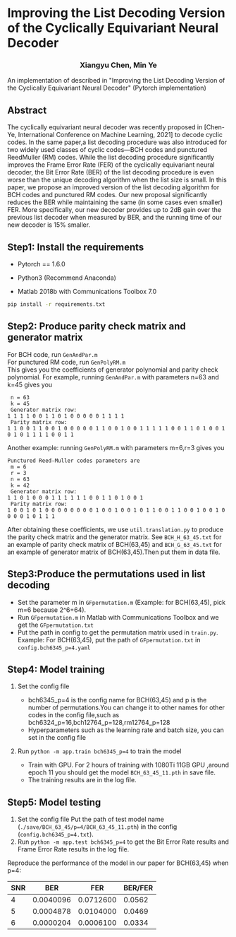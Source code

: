 # Improving the List Decoding Version of the Cyclically Equivariant Neural Decoder

### <center>Xiangyu Chen, Min Ye </center>
An implementation of described in "Improving the List Decoding Version of the Cyclically Equivariant Neural Decoder" (Pytorch implementation) 

## Abstract

The cyclically equivariant neural decoder was recently proposed in [Chen-Ye, International Conference on Machine Learning, 2021] to decode cyclic codes. In the same paper,a list decoding procedure was also introduced for two widely used classes of cyclic codes—BCH codes and punctured ReedMuller (RM) codes. While the list decoding procedure significantly improves the Frame Error Rate (FER) of the cyclically equivariant neural decoder, the Bit Error Rate (BER) of the list decoding procedure is even worse than the unique decoding algorithm when the list size is small. In this paper, we propose an improved version of the list decoding algorithm for BCH codes and punctured RM codes. Our new proposal significantly reduces the BER while maintaining the same (in some cases even smaller) FER. More specifically, our new decoder provides up to 2dB gain over the previous list decoder when measured by BER, and the running time of our new decoder is 15% smaller. 

## Step1: Install the requirements
- Pytorch == 1.6.0

- Python3 (Recommend Anaconda)

- Matlab 2018b with Communications Toolbox 7.0


```bash
pip install -r requirements.txt
```

## Step2: Produce parity check matrix and generator matrix
For BCH code, run ```GenAndPar.m```   
For punctured RM code, run ```GenPolyRM.m```  
This gives you the coefficients of generator polynomial and parity check polynomial. For example, running ```GenAndPar.m``` with parameters n=63 and k=45 gives you

```
 n = 63 
 k = 45 
 Generator matrix row: 
1 1 1 1 0 0 1 1 0 1 0 0 0 0 0 1 1 1 1 
 Parity matrix row: 
1 1 0 0 1 1 0 0 1 0 0 0 0 0 1 1 0 0 1 0 0 1 1 1 1 1 0 0 1 1 0 1 0 0 1 0 1 0 1 1 1 1 0 0 1 1 
```

Another example: running ```GenPolyRM.m``` with parameters m=6,r=3 gives you

```
Punctured Reed-Muller codes parameters are 
 m = 6 
 r = 3 
 n = 63 
 k = 42 
 Generator matrix row: 
1 1 0 1 0 0 0 1 1 1 1 1 1 0 0 1 1 0 1 0 0 1 
 Parity matrix row: 
1 0 0 1 0 1 0 0 0 0 0 0 0 0 1 0 0 1 0 0 1 0 1 1 0 0 1 1 0 0 1 0 0 1 0 0 0 0 1 0 1 1 1 
```

After obtaining these coefficients, we use ```util.translation.py``` to produce the parity check matrix and the generator matrix. See ```BCH_H_63_45.txt``` for an example of parity check matrix of BCH(63,45) and ```BCH_G_63_45.txt``` for an example of generator matrix of BCH(63,45).Then put them in data file.

## Step3:Produce the permutations used in list decoding
- Set the parameter m in ```GFpermutation.m``` (Example: for BCH(63,45), pick m=6 because 2^6=64).  
- Run ```GFpermutation.m``` in Matlab with Communications Toolbox and we get the ```GFpermutation.txt```
- Put the path in config to get the permutation matrix used in ```train.py```. Example: For BCH(63,45), put the path of ```GFpermutation.txt``` in ```config.bch6345_p=4.yaml```

## Step4: Model training
1. Set the config file
   - bch6345_p=4 is the config name for BCH(63,45) and p is the number of permutations.You can change it to other names for other codes in the config file,such as bch6324_p=16,bch12764_p=128,rm12764_p=128
   - Hyperparameters such as the learning rate and batch size, you can set in the config file

2. Run ```python -m app.train bch6345_p=4``` to train the model
    - Train with GPU. For 2 hours of training with 1080Ti 11GB GPU ,around epoch 11 you should get the model ```BCH_63_45_11.pth``` in save file.
    - The training results are in the log file.

## Step5: Model testing
1. Set the config file
    Put the path of test model name (```./save/BCH_63_45/p=4/BCH_63_45_11.pth```) in the config (```config.bch6345_p=4.txt```). 
2. Run ```python -m app.test bch6345_p=4``` to get the Bit Error Rate results and Frame Error Rate results in the log file.

Reproduce the performance of the model in our paper for BCH(63,45) when p=4:

| SNR | BER       | FER       | BER/FER |
|-----|-----------|-----------|---------|
| 4   | 0.0040096 | 0.0712600 | 0.0562  |
| 5   | 0.0004878 | 0.0104000 | 0.0469  |
| 6   | 0.0000204 | 0.0006100 | 0.0334  |

